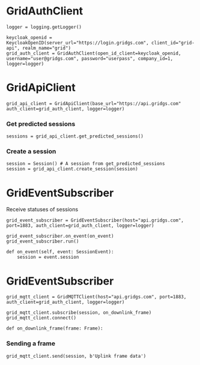 # GridAuthClient

```
logger = logging.getLogger()
```

```
keycloak_openid = KeycloakOpenID(server_url="https://login.gridgs.com", client_id="grid-api", realm_name="grid")
grid_auth_client = GridAuthClient(open_id_client=keycloak_openid, username="user@gridgs.com", password="userpass", company_id=1, logger=logger)
```

# GridApiClient

```
grid_api_client = GridApiClient(base_url="https://api.gridgs.com" auth_client=grid_auth_client, logger=logger)
```

### Get predicted sessions
```
sessions = grid_api_client.get_predicted_sessions() 
```

### Create a session

```
session = Session() # A session from get_predicted_sessions
session = grid_api_client.create_session(session)
```

# GridEventSubscriber

Receive statuses of sessions

```
grid_event_subscriber = GridEventSubscriber(host="api.gridgs.com", port=1883, auth_client=grid_auth_client, logger=logger)

grid_event_subscriber.on_event(on_event)
grid_event_subscriber.run()

def on_event(self, event: SessionEvent):
    session = event.session
```

# GridEventSubscriber

```
grid_mqtt_client = GridMQTTClient(host="api.gridgs.com", port=1883, auth_client=grid_auth_client, logger=logger)

grid_mqtt_client.subscribe(session, on_downlink_frame)
grid_mqtt_client.connect()

def on_downlink_frame(frame: Frame):
```

### Sending a frame

```
grid_mqtt_client.send(session, b'Uplink frame data')
```